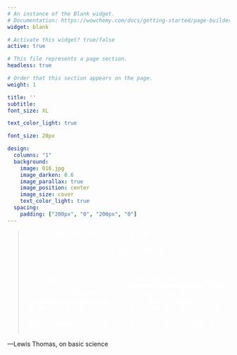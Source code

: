 ```yaml
---
# An instance of the Blank widget.
# Documentation: https://wowchemy.com/docs/getting-started/page-builder/
widget: blank

# Activate this widget? true/false
active: true

# This file represents a page section.
headless: true

# Order that this section appears on the page.
weight: 1

title: ''
subtitle:
font_size: XL

text_color_light: true

font_size: 20px

design:
  columns: "1"
  background:
    image: 016.jpg
    image_darken: 0.6
    image_parallax: true
    image_position: center
    image_size: cover
    text_color_light: true
  spacing:
    padding: ["200px", "0", "200px", "0"]
---
```



> <span style="color:white">There are fascinating ideas all over the place, irresistible experiments beyond numbering, all sorts of new ways into the maze of problems. But every next move is unpredictable, every outcome uncertain. It is a puzzling time, but a very good time.</span> 
>
> <span style="color:white"> I do not know how you lay out orderly plans for this kind of activity, but I suppose you could find out by looking through the disorderly records of the past hundred years. **Somehow, the atmosphere has to be set so that a disquieting sense of being wrong is the normal attitude of the investigators.** It has to be taken for granted that the only way in is by riding the unencumbered human imagination, with the special rigor required for recognizing that something can be highly improbable, maybe almost impossible, and at the same time true.</span> 
   

—Lewis Thomas, on basic science